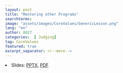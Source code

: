 ```yaml
---
layout: post
title: "Mentoring other Programs"
searchterms:
image: "assets/images/CoreValues/GenericLesson.png"
lang: "en"
author: 8027
categories:  [ Judging]
tag: CoreValues
featured: true
excerpt_separator: <!--more-->
---
```

 <li class="ng-binding">Slides:
 <a href="/translations/en-us/CoreValues/Mentoring.pptx">PPTX</a>,
 <a href="/translations/en-us/CoreValues/Mentoring.pdf">PDF</a>

 </li>
